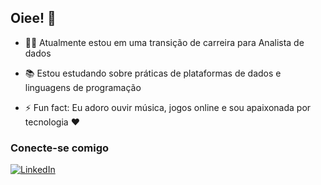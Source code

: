 ## Oiee! 👋

- 👩‍💻 Atualmente estou em uma transição de carreira para Analista de dados

- 📚 Estou estudando sobre práticas de plataformas de dados e linguagens de programação

- ⚡ Fun fact: Eu adoro ouvir música, jogos online e sou apaixonada por tecnologia ❤️



### Conecte-se comigo

[![LinkedIn](https://img.shields.io/badge/-LinkedIn-000?style=for-the-badge&logo=linkedin&logoColor=FF00F6&color:Teal)](https://www.linkedin.com/in/leticia-cardoso-/)


